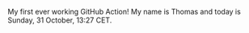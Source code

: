 My first ever working GitHub Action!
My name is Thomas and today is Sunday, 31 October, 13:27 CET. 

